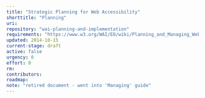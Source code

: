```yaml
---
title: "Strategic Planning for Web Accessibility"
shorttitle: "Planning"
uri: 
repository: "wai-planning-and-implementation"
requirements: "https://www.w3.org/WAI/EO/wiki/Planning_and_Managing_Web_Accessibility"
updated: 2014-10-15
current-stage: draft
active: false
urgency: 0
effort: 0
rm: 
contributors:
roadmap: 
note: "retired document - went into 'Managing' guide"
---
```

